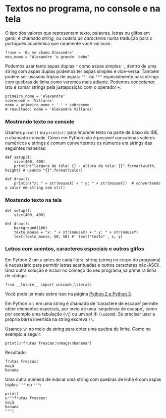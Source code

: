 # Textos no programa, no console e na tela

O tipo dos valores que representam texto, palavras, letras ou glifos em geral, é chamado *string*, ou *cadeia de caracteres* numa tradução para o português acadêmica que raramente você vai ouvir.

```pyde
frase = 'Eu me chamo Alexandre'
meu_nome = "Alexandre 'o grande' bobo"
```

Podemos usar tanto aspas duplas `"`  como aspas simples `'`, dentro de uma string com aspas duplas podemos ter aspas simples e vice-versa. Também podem ser usasdas triplas de aspas: `'''` ou `"""` especialmente para strings com quebras de linha como veremos mais adiante. Podemos *concatenar*, isto é somar strings pela justaposição com o operador `+`:

```pyde
primeiro_nome = 'Alexandre'
sobrenome = 'Villares'
nome = primeiro_nome + ' ' + sobrenome
# resultado: nome = 'Alexandre Villares'
```

### Mostrando texto no console

Usamos `print()` ou `println()` para *imprimir* texto na parte de baixo do IDE, o chamado console. Como em Python não é possível concatenas valores numéricos e strings é comum convertermos os números em strings das seguintes maneiras: 

```pyde
def setup():
    size(400, 400)
    println("largura da tela: {} - altura da tela: {}".format(width, height) # usando "{}".format(valor)

def draw():
    println("x: " + str(mouseX) + " y: " + str(mouseY))  # convertendo o valor em string com str()
```

### Mostando texto na tela

```pyde
def setup():
    size(400, 400)

def draw():
    background(100)
    texto_mouse = "x: " + str(mouseX) + " y: " + str(mouseY) 
    text(texto_mouse, 50, 50) #  text("texto" , x, y) 
```

### Letras com acentos, caracteres especiais e outros glifos

Em Python 2 um `u` antes de cada literal string (string no corpo do programa) é necessário para permitir letras acentuadas e outros caracteres não-ASCII. Uma outra solução é incluir no começo do seu programa,na primeira linha de código:

```pyde
from __future__ import unicode_literals
```

Você pode ler mais sobre isso na página [Python 2 e Python 3](https://github.com/villares/material-aulas/blob/master/Processing-Python/futuro.md).

Em Python o `\` em uma string é chamado de 'caractere de escape' permite obter elementos especiais, por meio de uma 'sequência de escape', como por exemplo uma tabulação (`\t`) ou um sol ☀ (`\u2600`). Se precisar usar a própria barra invertida na string escreva `\\`.

Usamos `\n` no meio da string para obter uma quebra de linha. Como no exemplo a seguir:

```pyde
print(u'frutas frescas:\nmaça\nbanana')
```
Resultado:
```
frutas frescas:
maçã
banana
```

Uma outra maneira de indicar uma string com quebras de linha é com aspas triplas `'''` ou `"""`:
```pyde
print(
u"""frutas frescas:
maçã
banana
""")
```
